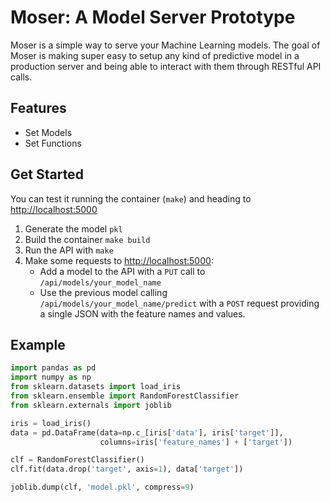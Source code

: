 # Moser: A Model Server Prototype

Moser is a simple way to serve your Machine Learning models. The goal of Moser
is making super easy to setup any kind of predictive model in a production
server and being able to interact with them through RESTful API calls.

## Features

- Set Models
- Set Functions

## Get Started

You can test it running the container (`make`) and heading
to [http://localhost:5000](http://localhost:5000)

1. Generate the model `pkl`
2. Build the container `make build`
3. Run the API with `make`
4. Make some requests to [http://localhost:5000](http://localhost:5000):
    - Add a model to the API with a `PUT` call to `/api/models/your_model_name`
    - Use the previous model calling `/api/models/your_model_name/predict` with
      a `POST` request providing a single JSON with the feature names and
      values.

## Example

```python
import pandas as pd
import numpy as np
from sklearn.datasets import load_iris
from sklearn.ensemble import RandomForestClassifier
from sklearn.externals import joblib

iris = load_iris()
data = pd.DataFrame(data=np.c_[iris['data'], iris['target']],
                    columns=iris['feature_names'] + ['target'])

clf = RandomForestClassifier()
clf.fit(data.drop('target', axis=1), data['target'])

joblib.dump(clf, 'model.pkl', compress=9)
```
